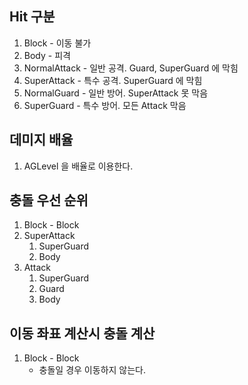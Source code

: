 ## Hit 구분
1. Block - 이동 불가
2. Body - 피격 
3. NormalAttack - 일반 공격. Guard, SuperGuard 에 막힘
4. SuperAttack - 특수 공격. SuperGuard 에 막힘
5. NormalGuard - 일반 방어. SuperAttack 못 막음
6. SuperGuard - 특수 방어. 모든 Attack 막음

## 데미지 배율
1. AGLevel 을 배율로 이용한다.

## 충돌 우선 순위
1. Block - Block
2. SuperAttack
    1. SuperGuard
    2. Body
3. Attack
    1. SuperGuard
    2. Guard
    3. Body

## 이동 좌표 계산시 충돌 계산
1. Block - Block
    - 충돌일 경우 이동하지 않는다.